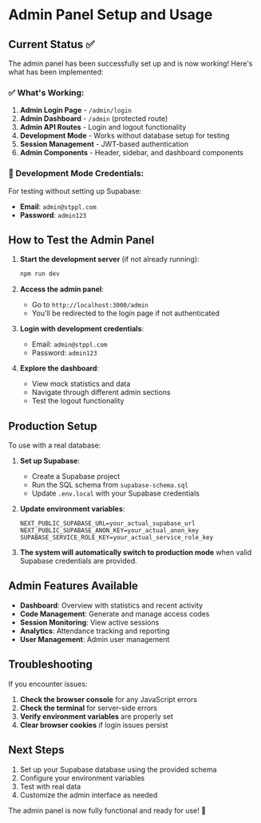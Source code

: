 # Admin Panel Setup and Usage

## Current Status ✅

The admin panel has been successfully set up and is now working! Here's what has been implemented:

### ✅ What's Working:

1. **Admin Login Page** - `/admin/login`
2. **Admin Dashboard** - `/admin` (protected route)
3. **Admin API Routes** - Login and logout functionality
4. **Development Mode** - Works without database setup for testing
5. **Session Management** - JWT-based authentication
6. **Admin Components** - Header, sidebar, and dashboard components

### 🔧 Development Mode Credentials:

For testing without setting up Supabase:
- **Email**: `admin@stppl.com`
- **Password**: `admin123`

## How to Test the Admin Panel

1. **Start the development server** (if not already running):
   ```bash
   npm run dev
   ```

2. **Access the admin panel**:
   - Go to `http://localhost:3000/admin`
   - You'll be redirected to the login page if not authenticated

3. **Login with development credentials**:
   - Email: `admin@stppl.com`
   - Password: `admin123`

4. **Explore the dashboard**:
   - View mock statistics and data
   - Navigate through different admin sections
   - Test the logout functionality

## Production Setup

To use with a real database:

1. **Set up Supabase**:
   - Create a Supabase project
   - Run the SQL schema from `supabase-schema.sql`
   - Update `.env.local` with your Supabase credentials

2. **Update environment variables**:
   ```env
   NEXT_PUBLIC_SUPABASE_URL=your_actual_supabase_url
   NEXT_PUBLIC_SUPABASE_ANON_KEY=your_actual_anon_key
   SUPABASE_SERVICE_ROLE_KEY=your_actual_service_role_key
   ```

3. **The system will automatically switch to production mode** when valid Supabase credentials are provided.

## Admin Features Available

- **Dashboard**: Overview with statistics and recent activity
- **Code Management**: Generate and manage access codes
- **Session Monitoring**: View active sessions
- **Analytics**: Attendance tracking and reporting
- **User Management**: Admin user management

## Troubleshooting

If you encounter issues:

1. **Check the browser console** for any JavaScript errors
2. **Check the terminal** for server-side errors
3. **Verify environment variables** are properly set
4. **Clear browser cookies** if login issues persist

## Next Steps

1. Set up your Supabase database using the provided schema
2. Configure your environment variables
3. Test with real data
4. Customize the admin interface as needed

The admin panel is now fully functional and ready for use! 🎉